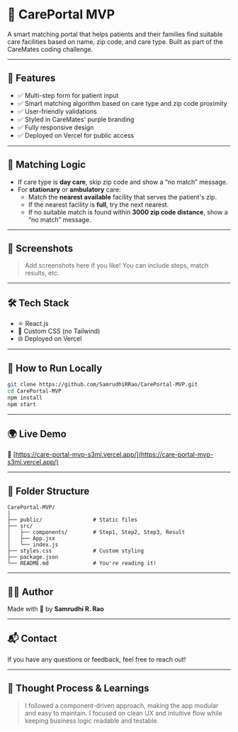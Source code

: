# 💜 CarePortal MVP

A smart matching portal that helps patients and their families find suitable care facilities based on name, zip code, and care type. Built as part of the CareMates coding challenge.

---

## 🚀 Features

- ✅ Multi-step form for patient input
- ✅ Smart matching algorithm based on care type and zip code proximity
- ✅ User-friendly validations
- ✅ Styled in CareMates' purple branding
- ✅ Fully responsive design
- ✅ Deployed on Vercel for public access

---

## 🧠 Matching Logic

- If care type is **day care**, skip zip code and show a “no match” message.
- For **stationary** or **ambulatory** care:
  - Match the **nearest available** facility that serves the patient's zip.
  - If the nearest facility is **full**, try the next nearest.
  - If no suitable match is found within **3000 zip code distance**, show a “no match” message.

---

## 📸 Screenshots

> Add screenshots here if you like! You can include steps, match results, etc.

---

## 🛠️ Tech Stack

- ⚛️ React.js
- 🎨 Custom CSS (no Tailwind)
- 🌐 Deployed on Vercel

---

## 📝 How to Run Locally

```bash
git clone https://github.com/SamrudhiRRao/CarePortal-MVP.git
cd CarePortal-MVP
npm install
npm start
```

---

## 🌍 Live Demo

🔗 [https://care-portal-mvp-s3mi.vercel.app/](https://care-portal-mvp-s3mi.vercel.app/)

---

## 📂 Folder Structure

```
CarePortal-MVP/
│
├── public/                # Static files
├── src/
│   ├── components/        # Step1, Step2, Step3, Result
│   ├── App.jsx
│   └── index.js
├── styles.css             # Custom styling
├── package.json
└── README.md              # You're reading it!
```

---

## 🙋‍♀️ Author

Made with 💜 by **Samrudhi R. Rao**

---

## 📬 Contact

If you have any questions or feedback, feel free to reach out!

---

## 🧠 Thought Process & Learnings

> I followed a component-driven approach, making the app modular and easy to maintain. I focused on clean UX and intuitive flow while keeping business logic readable and testable.

